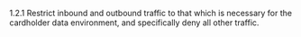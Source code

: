1.2.1 Restrict inbound and outbound 
traffic to that which is necessary for the 
cardholder data environment, and 
specifically deny all other traffic. 


